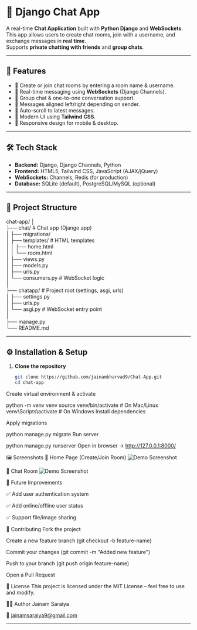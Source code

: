 # 💬 Django Chat App

A real-time **Chat Application** built with **Python Django** and **WebSockets**.  
This app allows users to create chat rooms, join with a username, and exchange messages in **real time**.  
Supports **private chatting with friends** and **group chats**.

---

## 🚀 Features

- 🔹 Create or join chat rooms by entering a room name & username.  
- 🔹 Real-time messaging using **WebSockets** (Django Channels).  
- 🔹 Group chat & one-to-one conversation support.  
- 🔹 Messages aligned left/right depending on sender.  
- 🔹 Auto-scroll to latest messages.  
- 🔹 Modern UI using **Tailwind CSS**.  
- 🔹 Responsive design for mobile & desktop.  

---

## 🛠️ Tech Stack

- **Backend:** Django, Django Channels, Python  
- **Frontend:** HTML5, Tailwind CSS, JavaScript (AJAX/jQuery)  
- **WebSockets:** Channels, Redis (for production)  
- **Database:** SQLite (default), PostgreSQL/MySQL (optional)  

---

## 📂 Project Structure

chat-app/
│
<br>
├── chat/ # Chat app (Django app)
<br>
│ ├── migrations/
<br>
│ ├── templates/ # HTML templates
<br>
│ │ ├── home.html
<br>
│ │ └── room.html
<br>
│ ├── views.py
<br>
│ ├── models.py
<br>
│ ├── urls.py
<br>
│ └── consumers.py # WebSocket logic
<br>
│
<br>
├── chatapp/ # Project root (settings, asgi, urls)
<br>
│ ├── settings.py
<br>
│ ├── urls.py
<br>
│ └── asgi.py # WebSocket entry point
<br>
│
<br>
├── manage.py
<br>
└── README.md
<br>

---

## ⚙️ Installation & Setup

1. **Clone the repository**
   ```bash
   git clone https://github.com/jainambharvad9/Chat-App.git
   cd chat-app
Create virtual environment & activate


python -m venv venv
source venv/bin/activate   # On Mac/Linux
venv\Scripts\activate      # On Windows
Install dependencies



Apply migrations


python manage.py migrate
Run server


python manage.py runserver
Open in browser → http://127.0.0.1:8000/


🖼️ Screenshots
🔹 Home Page (Create/Join Room)
![Demo Screenshot](https://github.com/jainambharvad9/Chat-App/blob/main/Chat%20App/Screenshot%202025-08-23%20234908.png)

🔹 Chat Room
![Demo Screenshot](https://github.com/jainambharvad9/Chat-App/blob/main/Chat%20App/Screenshot%202025-08-23%20235000.png)

🔮 Future Improvements

✅ Add user authentication system

✅ Add online/offline user status

✅ Support file/image sharing

🤝 Contributing
Fork the project

Create a new feature branch (git checkout -b feature-name)

Commit your changes (git commit -m "Added new feature")

Push to your branch (git push origin feature-name)

Open a Pull Request

📜 License
This project is licensed under the MIT License – feel free to use and modify.

👨‍💻 Author Jainam Saraiya

📧 jainamsaraiya9@gmail.com

---
